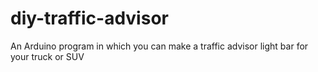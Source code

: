 # diy-traffic-advisor
An Arduino program in which you can make a traffic advisor light bar for your truck or SUV
